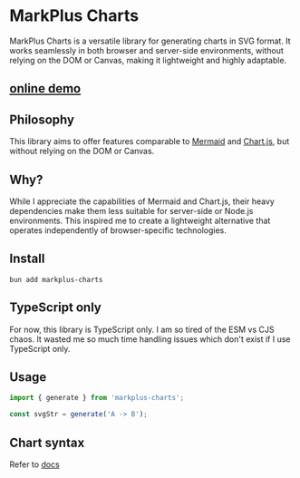 # MarkPlus Charts

MarkPlus Charts is a versatile library for generating charts in SVG format. It works seamlessly in both browser and server-side environments, without relying on the DOM or Canvas, making it lightweight and highly adaptable.

## [online demo](https://markpluslabs.github.io/markplus-charts/)

## Philosophy

This library aims to offer features comparable to [Mermaid](https://mermaid.js.org/) and [Chart.js](https://www.chartjs.org/), but without relying on the DOM or Canvas.

## Why?

While I appreciate the capabilities of Mermaid and Chart.js, their heavy dependencies make them less suitable for server-side or Node.js environments. This inspired me to create a lightweight alternative that operates independently of browser-specific technologies.

## Install

```
bun add markplus-charts
```

## TypeScript only

For now, this library is TypeScript only. I am so tired of the ESM vs CJS chaos. It wasted me so much time handling issues which don't exist if I use TypeScript only.

## Usage

```ts
import { generate } from 'markplus-charts';

const svgStr = generate('A -> B');
```

## Chart syntax

Refer to [docs](./docs.md)
